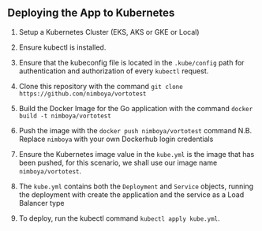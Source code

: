 ## Deploying the App to Kubernetes

1. Setup a Kubernetes Cluster (EKS, AKS or GKE or Local)

2. Ensure kubectl is installed.

3. Ensure that the kubeconfig file is located in the `.kube/config` path for authentication and authorization of every `kubectl` request.

4. Clone this repository with the command `git clone https://github.com/nimboya/vortotest`

5. Build the Docker Image for the Go application with the command `docker build -t nimboya/vortotest`

6. Push the image with the `docker push nimboya/vortotest` command 
N.B. Replace `nimboya` with your own Dockerhub login credentials

7. Ensure the Kubernetes image value in the `kube.yml` is the image that has been pushed, for this scenario, we shall use our image name `nimboya/vortotest`.

8. The `kube.yml` contains both the `Deployment` and `Service` objects, running the deployment with create the application and the service as a Load Balancer type

8. To deploy, run the kubectl command `kubectl apply kube.yml`.

